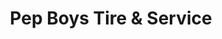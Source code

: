 ---
title: "Pep Boys Tire & Service"
url: /mount-vernon/pep-boys-tire-and-service/
shop: car repair
---